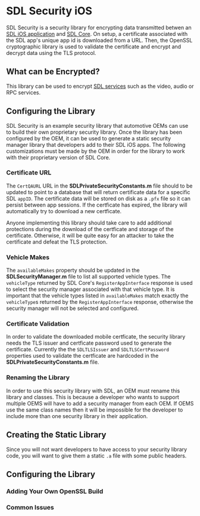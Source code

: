 # SDL Security iOS
SDL Security is a security library for encrypting data transmitted betwen an [SDL iOS application](https://github.com/smartdevicelink/sdl_ios) and [SDL Core](https://github.com/smartdevicelink/sdl_core). On setup, a certificate associated with the SDL app's unique app id is downloaded from a URL. Then, the OpenSSL cryptographic library is used to validate the certificate and encrypt and decrypt data using the TLS protocol. 

## What can be Encrypted?
This library can be used to encrypt [SDL services](https://github.com/smartdevicelink/protocol_spec#5-services) such as the video, audio or RPC services.  

## Configuring the Library
SDL Security is an example security library that automotive OEMs can use to build their own proprietary security library. Once the library has been configured by the OEM, it can be used to generate a static security manager library that developers add to their SDL iOS apps. The following customizations must be made by the OEM in order for the library to work with their proprietary version of SDL Core.

### Certificate URL
The `CertQAURL` URL in the **SDLPrivateSecurityConstants.m** file should to be updated to point to a database that will return certificate data for a specific SDL `appID`. The certificate data will be stored on disk as a `.pfx` file so it can persist between app sessions. If the certficate has expired, the library will automatically try to download a new certficate.     

Anyone implementing this library should take care to add additional protections during the download of the certficate and storage of the certificate. Otherwise, it will be quite easy for an attacker to take the certificate and defeat the TLS protection.

### Vehicle Makes
The `availableMakes` property should be updated in the **SDLSecurityManager.m** file to list all supported vehicle types. The `vehicleType` returned by SDL Core's `RegisterAppInterface` response is used to select the security manager associated with that vehicle type. It is important that the vehicle types listed in `availableMakes` match exactly the `vehicleType`s returned by the `RegisterAppInterface` response, otherwise the security manager will not be selected and configured. 

### Certificate Validation
In order to validate the downloaded mobile certficate, the security library needs the TLS issuer and certficate password used to generate the certificate. Currently the the `SDLTLSIssuer` and `SDLTLSCertPassword` properties used to validate the certficate are hardcoded in the **SDLPrivateSecurityConstants.m** file. 

### Renaming the Library
In order to use this security library with SDL, an OEM must rename this library and classes. This is because a developer who wants to support multiple OEMS will have to add a security manager from each OEM. If OEMS use the same class names then it will be impossible for the developer to include more than one security library in their application.

## Creating the Static Library
Since you will not want developers to have access to your security library code, you will want to give them a static `.a` file with some public headers. 


## Configuring the Library
### Adding Your Own OpenSSL Build
### Common Issues

